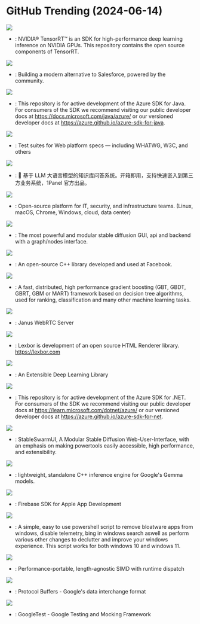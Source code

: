 # GitHub Trending (2024-06-14)

![](https://img.shields.io/badge/C%2B%2B-New%202-green?style=flat-square&logo=appveyor)
- [](https://github.comundefined): NVIDIA® TensorRT™ is an SDK for high-performance deep learning inference on NVIDIA GPUs. This repository contains the open source components of TensorRT.

![](https://img.shields.io/badge/TypeScript-New%20141-green?style=flat-square&logo=appveyor)
- [](https://github.comundefined): Building a modern alternative to Salesforce, powered by the community.

![](https://img.shields.io/badge/Java-New%201-green?style=flat-square&logo=appveyor)
- [](https://github.comundefined): This repository is for active development of the Azure SDK for Java. For consumers of the SDK we recommend visiting our public developer docs at https://docs.microsoft.com/java/azure/ or our versioned developer docs at https://azure.github.io/azure-sdk-for-java.

![](https://img.shields.io/badge/HTML-New%200-green?style=flat-square&logo=appveyor)
- [](https://github.comundefined): Test suites for Web platform specs — including WHATWG, W3C, and others

![](https://img.shields.io/badge/Python-New%2050-green?style=flat-square&logo=appveyor)
- [](https://github.comundefined): 🚀 基于 LLM 大语言模型的知识库问答系统。开箱即用，支持快速嵌入到第三方业务系统，1Panel 官方出品。

![](https://img.shields.io/badge/Go-New%202-green?style=flat-square&logo=appveyor)
- [](https://github.comundefined): Open-source platform for IT, security, and infrastructure teams. (Linux, macOS, Chrome, Windows, cloud, data center)

![](https://img.shields.io/badge/Python-New%20278-green?style=flat-square&logo=appveyor)
- [](https://github.comundefined): The most powerful and modular stable diffusion GUI, api and backend with a graph/nodes interface.

![](https://img.shields.io/badge/C%2B%2B-New%207-green?style=flat-square&logo=appveyor)
- [](https://github.comundefined): An open-source C++ library developed and used at Facebook.

![](https://img.shields.io/badge/C%2B%2B-New%204-green?style=flat-square&logo=appveyor)
- [](https://github.comundefined): A fast, distributed, high performance gradient boosting (GBT, GBDT, GBRT, GBM or MART) framework based on decision tree algorithms, used for ranking, classification and many other machine learning tasks.

![](https://img.shields.io/badge/C-New%203-green?style=flat-square&logo=appveyor)
- [](https://github.comundefined): Janus WebRTC Server

![](https://img.shields.io/badge/C-New%20102-green?style=flat-square&logo=appveyor)
- [](https://github.comundefined): Lexbor is development of an open source HTML Renderer library. https://lexbor.com

![](https://img.shields.io/badge/Python-New%2060-green?style=flat-square&logo=appveyor)
- [](https://github.comundefined): An Extensible Deep Learning Library

![](https://img.shields.io/badge/C%23-New%202-green?style=flat-square&logo=appveyor)
- [](https://github.comundefined): This repository is for active development of the Azure SDK for .NET. For consumers of the SDK we recommend visiting our public developer docs at https://learn.microsoft.com/dotnet/azure/ or our versioned developer docs at https://azure.github.io/azure-sdk-for-net.

![](https://img.shields.io/badge/C%23-New%20116-green?style=flat-square&logo=appveyor)
- [](https://github.comundefined): StableSwarmUI, A Modular Stable Diffusion Web-User-Interface, with an emphasis on making powertools easily accessible, high performance, and extensibility.

![](https://img.shields.io/badge/C%2B%2B-New%200-green?style=flat-square&logo=appveyor)
- [](https://github.comundefined): lightweight, standalone C++ inference engine for Google's Gemma models.

![](https://img.shields.io/badge/Objective-C-New%201-green?style=flat-square&logo=appveyor)
- [](https://github.comundefined): Firebase SDK for Apple App Development

![](https://img.shields.io/badge/PowerShell-New%2087-green?style=flat-square&logo=appveyor)
- [](https://github.comundefined): A simple, easy to use powershell script to remove bloatware apps from windows, disable telemetry, bing in windows search aswell as perform various other changes to declutter and improve your windows experience. This script works for both windows 10 and windows 11.

![](https://img.shields.io/badge/C%2B%2B-New%2035-green?style=flat-square&logo=appveyor)
- [](https://github.comundefined): Performance-portable, length-agnostic SIMD with runtime dispatch

![](https://img.shields.io/badge/C%2B%2B-New%206-green?style=flat-square&logo=appveyor)
- [](https://github.comundefined): Protocol Buffers - Google's data interchange format

![](https://img.shields.io/badge/C%2B%2B-New%2011-green?style=flat-square&logo=appveyor)
- [](https://github.comundefined): GoogleTest - Google Testing and Mocking Framework

